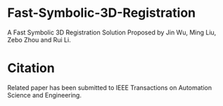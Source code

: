 # Fast-Symbolic-3D-Registration
A Fast Symbolic 3D Registration Solution Proposed by Jin Wu, Ming Liu, Zebo Zhou and Rui Li.

# Citation
Related paper has been submitted to IEEE Transactions on Automation Science and Engineering.

